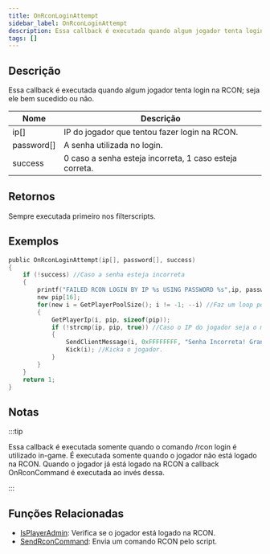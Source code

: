 ```yaml
---
title: OnRconLoginAttempt
sidebar_label: OnRconLoginAttempt
description: Essa callback é executada quando algum jogador tenta login na RCON; seja ele bem sucedido ou não.
tags: []
---
```


## Descrição

Essa callback é executada quando algum jogador tenta login na RCON; seja ele bem sucedido ou não.

| Nome       | Descrição                                               |
| ---------- | ------------------------------------------------------- |
| ip[]       | IP do jogador que tentou fazer login na RCON.           |
| password[] | A senha utilizada no login.                             |
| success    | 0 caso a senha esteja incorreta, 1 caso esteja correta. |

## Retornos

Sempre executada primeiro nos filterscripts.

## Exemplos

```c
public OnRconLoginAttempt(ip[], password[], success)
{
    if (!success) //Caso a senha esteja incorreta
    {
        printf("FAILED RCON LOGIN BY IP %s USING PASSWORD %s",ip, password);
        new pip[16];
        for(new i = GetPlayerPoolSize(); i != -1; --i) //Faz um loop por todos os jogadores.
        {
            GetPlayerIp(i, pip, sizeof(pip));
            if (!strcmp(ip, pip, true)) //Caso o IP do jogador seja o mesmo que falhou ao realizar o login.
            {
                SendClientMessage(i, 0xFFFFFFFF, "Senha Incorreta! Grande abraço parça!"); //Envia uma mensagem de despedida :)
                Kick(i); //Kicka o jogador.
            }
        }
    }
    return 1;
}
```

## Notas

:::tip

Essa callback é executada somente quando o comando /rcon login é utilizado in-game. É executada somente quando o jogador não está logado na RCON. Quando o jogador já está logado na RCON a callback OnRconCommand é executada ao invés dessa.

:::

## Funções Relacionadas

- [IsPlayerAdmin](../functions/IsPlayerAdmin): Verifica se o jogador está logado na RCON.
- [SendRconCommand](../functions/SendRconCommand): Envia um comando RCON pelo script.
